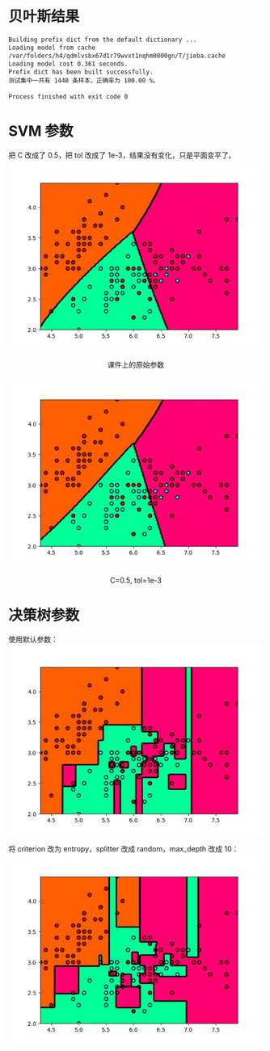 # 贝叶斯结果
```commandline
Building prefix dict from the default dictionary ...
Loading model from cache /var/folders/h4/qdmlvsbx67d1r79wvxt1nqhm0000gn/T/jieba.cache
Loading model cost 0.361 seconds.
Prefix dict has been built successfully.
测试集中一共有 1440 条样本，正确率为 100.00 %。

Process finished with exit code 0
```
# SVM 参数
把 C 改成了 0.5，把 tol 改成了 1e-3，结果没有变化，只是平面变平了。
!["课件上的原始参数"](课件参数.jpg)
<p align="center">课件上的原始参数</p>

![](C05TOLe_3.jpg)
<p align="center">C=0.5, tol=1e-3</p>

# 决策树参数
使用默认参数：
![](决策树默认参数.jpg)

将 criterion 改为 entropy，splitter 改成 random，max_depth 改成 10：
![](决策树自定义参数.jpg)